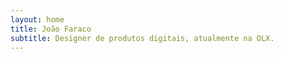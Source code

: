 ```yaml
---
layout: home
title: João Faraco
subtitle: Designer de produtos digitais, atualmente na OLX.
---
```

